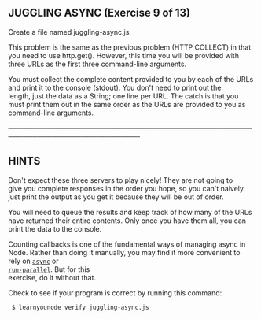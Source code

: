 ## JUGGLING ASYNC (Exercise 9 of 13)

Create a file named juggling-async.js.

This problem is the same as the previous problem (HTTP COLLECT) in that  
 you need to use http.get(). However, this time you will be provided with  
 three URLs as the first three command-line arguments.

You must collect the complete content provided to you by each of the URLs  
 and print it to the console (stdout). You don't need to print out the  
 length, just the data as a String; one line per URL. The catch is that you  
 must print them out in the same order as the URLs are provided to you as  
 command-line arguments.

─────────────────────────────────────────────────────────────────────────────

## HINTS

Don't expect these three servers to play nicely! They are not going to  
 give you complete responses in the order you hope, so you can't naively  
 just print the output as you get it because they will be out of order.

You will need to queue the results and keep track of how many of the URLs  
 have returned their entire contents. Only once you have them all, you can  
 print the data to the console.

Counting callbacks is one of the fundamental ways of managing async in  
 Node. Rather than doing it manually, you may find it more convenient to  
 rely on [`async`](https://www.npmjs.com/package/async) or  
 [`run-parallel`](https://www.npmjs.com/package/run-parallel). But for this  
 exercise, do it without that.

Check to see if your program is correct by running this command:

     $ learnyounode verify juggling-async.js
